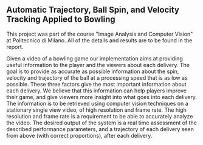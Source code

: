 ## Automatic Trajectory, Ball Spin, and Velocity Tracking Applied to Bowling

This project was part of the course "Image Analysis and Computer Vision" at Politecnico di Milano. All of the details and results are to be found in the report.


Given a video of a bowling game our implementation aims at providing useful information to
the player and the viewers about each delivery. The goal is to provide as accurate as possible
information about the spin, velocity and trajectory of the ball at a processing speed that is as low as
possible. These three factors give the most important information about each delivery. We believe
that this information can help players improve their game, and give viewers more insight into what
goes into each delivery.
The information is to be retrieved using computer vision techniques on a stationary single view
video, of high resolution and frame rate. The high resolution and frame rate is a requirement to be
able to accurately analyze the video. The desired output of the system is a real time assessment
of the described performance parameters, and a trajectory of each delivery seen from above (with
correct proportions), after each delivery.
